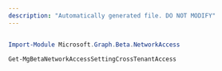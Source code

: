 ```yaml
---
description: "Automatically generated file. DO NOT MODIFY"
---
```


```powershell

Import-Module Microsoft.Graph.Beta.NetworkAccess

Get-MgBetaNetworkAccessSettingCrossTenantAccess

```